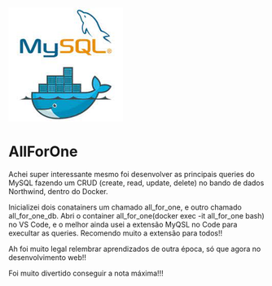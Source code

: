![logo](./MySqlDocker.jpeg)
# AllForOne

Achei super interessante mesmo foi desenvolver as principais queries do MySQL fazendo um CRUD (create, read, update, delete) no bando de dados Northwind, dentro do Docker.

Inicializei dois conatainers um chamado all_for_one, e outro chamado all_for_one_db.
Abri o container all_for_one(docker exec -it all_for_one bash) no VS Code, e o melhor ainda usei a extensão MyQSL no Code para execultar as queries. Recomendo muito a extensão para todos!!

Ah foi muito legal relembrar aprendizados de outra época, só que agora no desenvolvimento web!!

Foi muito divertido conseguir a nota máxima!!!